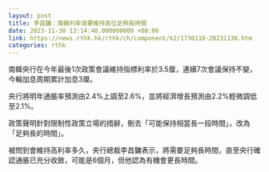 ```yaml
---
layout: post
title: 李昌鏞：南韓利率或要維持高位足夠長時間
date: 2023-11-30 13:14:48.000000000 +08:00
link: https://news.rthk.hk/rthk/ch/component/k2/1730118-20231130.htm
categories: rthk
---
```


南韓央行在今年最後1次政策會議維持指標利率於3.5厘，連續7次會議保持不變，今輪加息周期累計加息3厘。

央行將明年通脹率預測由2.4%上調至2.6%，並將經濟增長預測由2.2%輕微調低至2.1%。

政策聲明針對限制性政策立場的措辭，刪去「可能保持相當長一段時間」，改為「足夠長的時間」。

被問到會維持高利率多久，央行總裁李昌鏞表示，將需要足夠長時間，直至央行確認通脹已充分收斂，可能是6個月，但他認為有機會更長時間。
